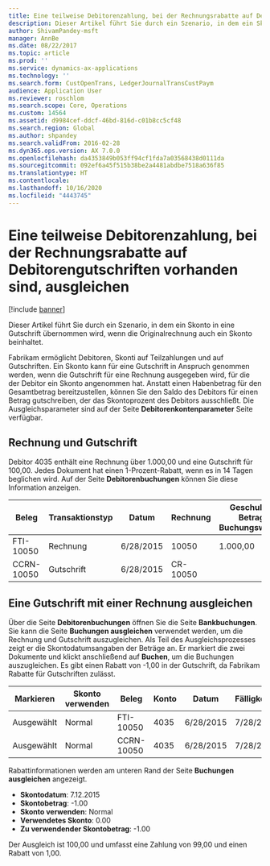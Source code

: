```yaml
---
title: Eine teilweise Debitorenzahlung, bei der Rechnungsrabatte auf Debitorengutschriften vorhanden sind, ausgleichen
description: Dieser Artikel führt Sie durch ein Szenario, in dem ein Skonto in eine Gutschrift übernommen wird, wenn die Originalrechnung auch ein Skonto beinhaltet.
author: ShivamPandey-msft
manager: AnnBe
ms.date: 08/22/2017
ms.topic: article
ms.prod: ''
ms.service: dynamics-ax-applications
ms.technology: ''
ms.search.form: CustOpenTrans, LedgerJournalTransCustPaym
audience: Application User
ms.reviewer: roschlom
ms.search.scope: Core, Operations
ms.custom: 14564
ms.assetid: d9984cef-ddcf-46bd-816d-c01b8cc5cf48
ms.search.region: Global
ms.author: shpandey
ms.search.validFrom: 2016-02-28
ms.dyn365.ops.version: AX 7.0.0
ms.openlocfilehash: da4353849b053ff94cf1fda7a03568438d0111da
ms.sourcegitcommit: 092ef6a45f515b38be2a4481abdbe7518a636f85
ms.translationtype: HT
ms.contentlocale: 
ms.lasthandoff: 10/16/2020
ms.locfileid: "4443745"
---
```

# <a name="settle-a-partial-customer-payment-that-has-discounts-on-credit-notes"></a>Eine teilweise Debitorenzahlung, bei der Rechnungsrabatte auf Debitorengutschriften vorhanden sind, ausgleichen

[!include [banner](../includes/banner.md)]

Dieser Artikel führt Sie durch ein Szenario, in dem ein Skonto in eine Gutschrift übernommen wird, wenn die Originalrechnung auch ein Skonto beinhaltet. 

Fabrikam ermöglicht Debitoren, Skonti auf Teilzahlungen und auf Gutschriften. Ein Skonto kann für eine Gutschrift in Anspruch genommen werden, wenn die Gutschrift für eine Rechnung ausgegeben wird, für die der Debitor ein Skonto angenommen hat. Anstatt einen Habenbetrag für den Gesamtbetrag bereitzustellen, können Sie den Saldo des Debitors für einen Betrag gutschreiben, der das Skontoprozent des Debitors ausschließt. Die Ausgleichsparameter sind auf der Seite **Debitorenkontenparameter** Seite verfügbar.

## <a name="invoice-and-credit-note"></a>Rechnung und Gutschrift
Debitor 4035 enthält eine Rechnung über 1.000,00 und eine Gutschrift für 100,00. Jedes Dokument hat einen 1-Prozent-Rabatt, wenn es in 14 Tagen beglichen wird. Auf der Seite **Debitorenbuchungen** können Sie diese Information anzeigen.

| Beleg    | Transaktionstyp | Datum      | Rechnung  | Geschuldeter Betrag in Buchungswährung | Gutschriftsbetrag in Buchungswährung | Gesamtbetrag  | Währung |
|------------|------------------|-----------|----------|--------------------------------------|---------------------------------------|----------|----------|
| FTI-10050  | Rechnung          | 6/28/2015 | 10050    | 1.000,00                             |                                       | 1.000,00 | USD      |
| CCRN-10050 | Gutschrift      | 6/28/2015 | CR-10050 |                                      | 100,00                                | -100,00  | USD      |

## <a name="settle-a-credit-note-with-an-invoice"></a>Eine Gutschrift mit einer Rechnung ausgleichen
Über die Seite **Debitorenbuchungen** öffnen Sie die Seite **Bankbuchungen**. Sie kann die Seite **Buchungen ausgleichen** verwendet werden, um die Rechnung und Gutschrift auszugleichen. Als Teil des Ausgleichsprozesses zeigt er die Skontodatumsangaben der Beträge an. Er markiert die zwei Dokumente und klickt anschließend auf **Buchen**, um die Buchungen auszugleichen. Es gibt einen Rabatt von -1,00 in der Gutschrift, da Fabrikam Rabatte für Gutschriften zulässt.

| Markieren     | Skonto verwenden | Beleg    | Konto | Datum      | Fälligkeitsdatum  | Rechnung  | Betrag in Buchungswährung | Währung | Auszugleichender Betrag |
|----------|-------------------|------------|---------|-----------|-----------|----------|--------------------------------|----------|------------------|
| Ausgewählt | Normal            | FTI-10050  | 4035    | 6/28/2015 | 7/28/2015 | 10050    | 1.000,00                       | USD      | 990,00           |
| Ausgewählt | Normal            | CCRN-10050 | 4035    | 6/28/2015 | 7/28/2015 | CR-10050 | -100,00                        | USD      | -99,00           |

Rabattinformationen werden am unteren Rand der Seite **Buchungen ausgleichen** angezeigt.

- **Skontodatum**: 7.12.2015 
- **Skontobetrag**: -1.00     
- **Skonto verwenden**: Normal    
- **Verwendetes Skonto**: 0.00      
- **Zu verwendender Skontobetrag**: -1.00     

Der Ausgleich ist 100,00 und umfasst eine Zahlung von 99,00 und einen Rabatt von 1,00.



